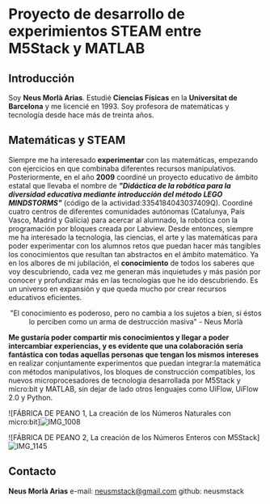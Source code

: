 # Proyecto de desarrollo de experimientos STEAM entre M5Stack y MATLAB

## Introducción

Soy **Neus Morlà Arias**. Estudié **Ciencias Físicas** en la **Universitat de Barcelona** y me licencié en 1993. Soy profesora de matemáticas y tecnología desde hace más de treinta años.

## Matemáticas y STEAM

Siempre me ha interesado **experimentar** con las matemáticas, empezando con ejercicios en que combinaba diferentes recursos manipulativos. Posteriormente, en el año **2009** coordiné un proyecto educativo de ámbito estatal que llevaba el nombre de ***"Didáctica de la robótica para la diversidad educativa mediante introducción del método LEGO MINDSTORMS"*** (código de la actividad:3354184043037409Q). Coordiné cuatro centros de diferentes comunidades autónomas (Catalunya, País Vasco, Madrid y Galícia) para acercar al alumnado, la robótica con la programación por bloques creada por Labview. Desde entonces, siempre me ha interesado la tecnologia, las ciencias, el arte y las matemáticas para poder experimentar con los alumnos retos que puedan hacer más tangibles los conocimientos que resultan tan abstractos en el ámbito matemático.
Ya en los albores de mi jubilación, el **conocimiento** de todos los saberes que voy descubriendo, cada vez me generan más inquietudes y más pasión por conocer y profundizar más en las tecnologías que he ido descubriendo. Es un universo en expansión y que queda mucho por crear recursos educativos eficientes. 

>
<center> "El conocimiento es poderoso,
pero no cambia a los sujetos a bien,
si éstos lo perciben como
un arma de destrucción masiva" - Neus Morlà </center>

**Me gustaría poder compartir mis conocimientos y llegar a poder intercambiar experiencias, y es evidente que una colaboración sería fantástica con todas aquellas personas que tengan los mismos intereses** en realizar conjuntamente experimentos que puedan integrar:la matemática con métodos manipulativos, los bloques de construcción compatibles, los nuevos microprocesadores de tecnologia desarrollada por M5Stack y micro:bit y MATLAB, sin dejar de lado otros lenguajes como UiFlow, UiFlow 2.0 y Python.

![FÁBRICA DE PEANO 1, La creación de los Números Naturales con micro:bit]![IMG_1008](https://github.com/user-attachments/assets/1e0f83d5-dfa5-4ef4-b70f-6c985752f858)

![FÁBRICA DE PEANO 2, La creación de los Números Enteros con M5Stack]![IMG_1145](https://github.com/user-attachments/assets/3c3140b9-2e48-41d0-b432-51c0181a7d90)

## Contacto

**Neus Morlà Arias** 
e-mail: neusmstack@gmail.com
github: neusmstack
